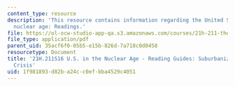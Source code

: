 ```yaml
---
content_type: resource
description: 'This resource contains information regarding the United States in the
  nuclear age: Readings.'
file: https://ol-ocw-studio-app-qa.s3.amazonaws.com/courses/21h-211-the-united-states-in-the-nuclear-age-spring-2016/1f981893d82ba24cc0efbba4529c4051_MIT21H_211S16_Suburbanizat.pdf
file_type: application/pdf
parent_uid: 35acf6f0-05b5-e15b-826d-7a718c0d0458
resourcetype: Document
title: '21H.211S16 U.S. in the Nuclear Age - Reading Guides: Suburbanization and Urban
  Crisis'
uid: 1f981893-d82b-a24c-c0ef-bba4529c4051
---
```

